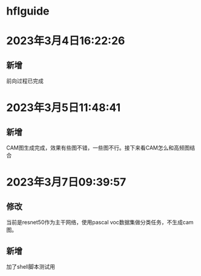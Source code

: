 # hfIguide

# 2023年3月4日16:22:26	
## 新增
前向过程已完成

# 2023年3月5日11:48:41
## 新增
CAM图生成完成，效果有些图不错，一些图不行。接下来看CAM怎么和高频图结合

# 2023年3月7日09:39:57
## 修改
当前是resnet50作为主干网络，使用pascal voc数据集做分类任务，不生成cam图。
## 新增 
加了shell脚本测试用